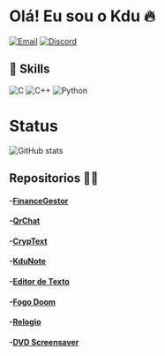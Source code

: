 # Olá! Eu sou o Kdu 🔥

[![Email](https://img.shields.io/badge/Gmail-D14836?style=for-the-badge&logo=gmail&logoColor=white)](http://Carloseduardosilva0750@gmail.com) [![Discord](https://img.shields.io/badge/Kdu_%231279-7289DA?style=for-the-badge&logo=discord&logoColor=white)](http://Discord.com)

## 🚀 Skills
![C](https://img.shields.io/badge/C-00599C?style=for-the-badge&logo=c&logoColor=white) ![C++](https://img.shields.io/badge/C%2B%2B-00599C?style=for-the-badge&logo=c%2B%2B&logoColor=white) ![Python](https://img.shields.io/badge/Python-3776AB?style=for-the-badge&logo=python&logoColor=white)

# Status
![GitHub stats](https://github-readme-stats.vercel.app/api?username=Kadu-H&show_icons=true&theme=transparent) 


## Repositorios 🧑‍🚀
#### -[FinanceGestor](https://github.com/Kadu-H/FinanceGestor)<br/>
#### -[QrChat](https://github.com/Kadu-H/QrChat)<br/>
#### -[CrypText](https://github.com/Kadu-H/CrypText)<br/>
#### -[KduNote](https://github.com/Kadu-H/KduNote)<br/>
#### -[Editor de Texto](https://github.com/Kadu-H/Editor-de-texto)<br/>
#### -[Fogo Doom](https://github.com/Kadu-H/Fogo-Doom)<br/>
#### -[Relogio](https://github.com/Kadu-H/Relogio)<br/>
#### -[DVD Screensaver](https://github.com/Kadu-H/DVD-Screensaver)<br/>
